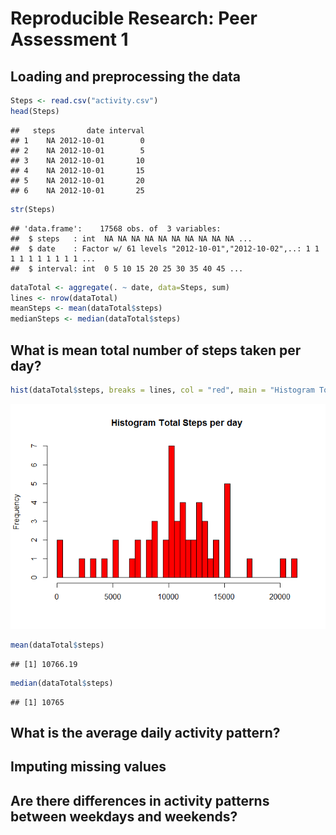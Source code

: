 # Reproducible Research: Peer Assessment 1


## Loading and preprocessing the data


```r
Steps <- read.csv("activity.csv")
head(Steps)
```

```
##   steps       date interval
## 1    NA 2012-10-01        0
## 2    NA 2012-10-01        5
## 3    NA 2012-10-01       10
## 4    NA 2012-10-01       15
## 5    NA 2012-10-01       20
## 6    NA 2012-10-01       25
```

```r
str(Steps)
```

```
## 'data.frame':	17568 obs. of  3 variables:
##  $ steps   : int  NA NA NA NA NA NA NA NA NA NA ...
##  $ date    : Factor w/ 61 levels "2012-10-01","2012-10-02",..: 1 1 1 1 1 1 1 1 1 1 ...
##  $ interval: int  0 5 10 15 20 25 30 35 40 45 ...
```

```r
dataTotal <- aggregate(. ~ date, data=Steps, sum)
lines <- nrow(dataTotal)
meanSteps <- mean(dataTotal$steps)
medianSteps <- median(dataTotal$steps)
```

## What is mean total number of steps taken per day?

```r
hist(dataTotal$steps, breaks = lines, col = "red", main = "Histogram Total Steps per day", xlab = "" )
```

![](PA1_template_files/figure-html/unnamed-chunk-2-1.png) 

```r
mean(dataTotal$steps)
```

```
## [1] 10766.19
```

```r
median(dataTotal$steps)
```

```
## [1] 10765
```



## What is the average daily activity pattern?



## Imputing missing values



## Are there differences in activity patterns between weekdays and weekends?
